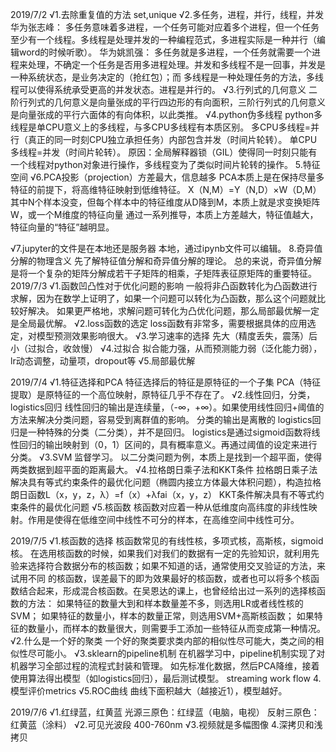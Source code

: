 2019/7/2
√1.去除重复值的方法 set,unique
√2.多任务，进程，并行，线程，并发
  华为张志峰：
  多任务意味着多进程，一个任务可能对应着多个进程，但一个任务至少有一个线程。多线程是处理并发的一种编程范式，多进程实际是一种并行（编辑word的时候听歌）。
  华为姚凯强：
  多任务就是多进程，一个任务就需要一个进程来处理，不确定一个任务是否用多进程处理。并发和多线程不是一回事，并发是一种系统状态，是业务决定的（抢红包）；而   多线程是一种处理任务的方法，多线程可以使得系统承受更高的并发状态。进程是并行的。
√3.行列式的几何意义
  二阶行列式的几何意义是向量张成的平行四边形的有向面积，三阶行列式的几何意义是向量张成的平行六面体的有向体积，以此类推。
√4.python伪多线程
  python多线程是单CPU意义上的多线程，与多CPU多线程有本质区别。
  多CPU多线程=并行（真正的同一时刻CPU独立承担任务）内部包含并发（时间片轮转）。
  单CPU多线程=并发（时间片轮转）。
  原因：全局解释器锁（GIL）使得同一时刻只能有一个线程对python对象进行操作，多线程变为了类似时间片轮转的操作。
 5.特征空间
√6.PCA投影（projection）方差最大，信息越多
  PCA本质上是在保持尽量多特征的前提下，将高维特征映射到低维特征。
  X（N,M）=Y（N,D）×W（D,M）其中N个样本没变，但每个样本中的特征维度从D降到M，本质上就是求变换矩阵W，或一个M维度的特征向量
  通过一系列推导，本质上方差越大，特征值越大，特征向量的“特征”越明显。
  
√7.jupyter的文件是在本地还是服务器
  本地，通过ipynb文件可以编辑。
8.奇异值分解的物理含义
  先了解特征值分解和奇异值分解的理论。
  总的来说，奇异值分解是将一个复杂的矩阵分解成若干子矩阵的相乘，子矩阵表征原矩阵的重要特征。
2019/7/3
√1.函数凹凸性对于优化问题的影响
一般将非凸函数转化为凸函数进行求解，因为在数学上证明了，如果一个问题可以转化为凸函数，那么这个问题就比较好解决。
如果更严格地，求解问题可转化为凸优化问题，那么局部最优解一定是全局最优解。
√2.loss函数的选定
  loss函数有非常多，需要根据具体的应用选定，对模型预测效果影响很大。
√3.学习速率的选择
  先大（精度丢失，震荡）后小（过拟合，收敛慢）
√4.过拟合
  拟合能力强，从而预测能力弱（泛化能力弱），lr动态调整，动量项，dropout等
√5.局部最优解

2019/7/4
√1.特征选择和PCA
  特征选择后的特征是原特征的一个子集
  PCA（特征提取）是原特征的一个高位映射，原特征几乎不存在了。
√2.线性回归，分类，logistics回归
  线性回归的输出是连续量，（-∞，+∞）。如果使用线性回归+阈值的方法来解决分类问题，容易受到离群值的影响。
  分类的输出是离散的
  logistics回归是一种特殊的分类（二分类），并不是回归。
  logistics是通过sigmoid函数将线性回归的输出映射到（0，1）区间的，具有概率意义。再通过阈值的设定来进行分类。
√3.SVM
  监督学习。
  以二分类问题为例，本质上是找到一个超平面，使得两类数据到超平面的距离最大。
√4.拉格朗日乘子法和KKT条件
  拉格朗日乘子法解决具有等式约束条件的最优化问题（椭圆内接立方体最大体积问题），构造拉格朗日函数L（x，y，z，λ）=f（x）+λfai（x，y，z）
  KKT条件解决具有不等式约束条件的最优化问题
√5.核函数
  核函数对应着一种从低维度向高纬度的非线性映射。作用是使得在低维空间中线性不可分的样本，在高维空间中线性可分。

2019/7/5
√1.核函数的选择
  核函数常见的有线性核，多项式核，高斯核，sigmoid核。
  在选用核函数的时候，如果我们对我们的数据有一定的先验知识，就利用先验来选择符合数据分布的核函数；如果不知道的话，通常使用交叉验证的方法，来试用不同   的核函数，误差最下的即为效果最好的核函数，或者也可以将多个核函数结合起来，形成混合核函数。在吴恩达的课上，也曾经给出过一系列的选择核函数的方法：
  如果特征的数量大到和样本数量差不多，则选用LR或者线性核的SVM；
  如果特征的数量小，样本的数量正常，则选用SVM+高斯核函数；
  如果特征的数量小，而样本的数量很大，则需要手工添加一些特征从而变成第一种情况。
√2.什么是一个好的聚类
  一个好的聚类要求类内部的相似性尽可能大，类之间的相似性尽可能小。
√3.sklearn的pipeline机制
  在机器学习中，pipeline机制实现了对机器学习全部过程的流程式封装和管理。
  如先标准化数据，然后PCA降维，接着使用算法得出模型（如logistics回归），最后测试模型。
  streaming work flow
4.模型评价metrics
√5.ROC曲线
  曲线下面积越大（越接近1），模型越好。

2019/7/6
√1.红绿蓝，红黄蓝
   光源三原色：红绿蓝（电脑，电视）
   反射三原色：红黄蓝（涂料）
√2.可见光波段
  400-760nm
√3.视频就是多幅图像
4.深拷贝和浅拷贝
